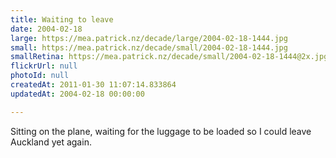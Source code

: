 ```yaml
---
title: Waiting to leave
date: 2004-02-18
large: https://mea.patrick.nz/decade/large/2004-02-18-1444.jpg
small: https://mea.patrick.nz/decade/small/2004-02-18-1444.jpg
smallRetina: https://mea.patrick.nz/decade/small/2004-02-18-1444@2x.jpg
flickrUrl: null
photoId: null
createdAt: 2011-01-30 11:07:14.833864
updatedAt: 2004-02-18 00:00:00

---
```

Sitting on the plane, waiting for the luggage to be loaded so I could leave Auckland yet again.
